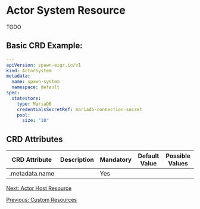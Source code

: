 # Actor System Resource
TODO

## Basic CRD Example:

```yaml
---
apiVersion: spawn-eigr.io/v1
kind: ActorSystem
metadata:
  name: spawn-system 
  namespace: default 
spec:
  statestore:
    type: MariaDB
    credentialsSecretRef: mariadb-connection-secret
    pool: 
      size: "10" 
```

## CRD Attributes

| CRD Attribute                                                            | Description     | Mandatory  | Default Value         | Possible Values |
| ------------------------------------------------------------------------ | --------------- | -----------| --------------------- | --------------- |
| .metadata.name                                                           |                 | Yes        |                       |                 |

[Next: Actor Host Resource](actor_host.md)

[Previous: Custom Resources](crds.md)